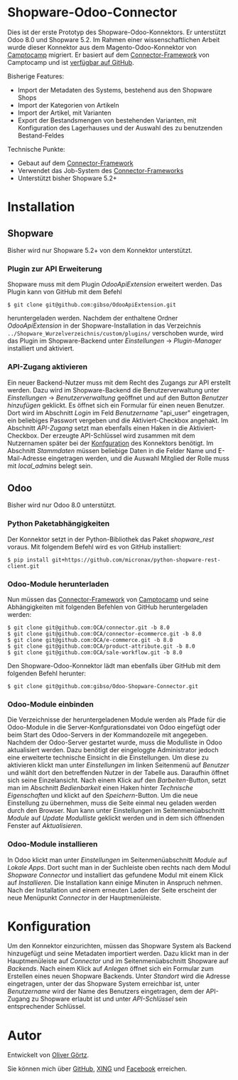 # Shopware-Odoo-Connector

Dies ist der erste Prototyp des Shopware-Odoo-Konnektors. Er unterstützt Odoo 8.0 und Shopware 5.2.
Im Rahmen einer wissenschaftlichen Arbeit wurde dieser Konnektor aus dem Magento-Odoo-Konnektor von [Camptocamp](http://www.camptocamp.com) migriert.
Er basiert auf dem [Connector-Framework](https://github.com/OCA/connector) von Camptocamp und ist [verfügbar auf GitHub](https://github.com/gibso/Shopware-Odoo-Connector).

Bisherige Features:

* Import der Metadaten des Systems, bestehend aus den Shopware Shops
* Import der Kategorien von Artikeln
* Import der Artikel, mit Varianten
* Export der Bestandsmengen von bestehenden Varianten, mit Konfiguration des Lagerhauses und der Auswahl des zu benutzenden Bestand-Feldes

Technische Punkte:

* Gebaut auf dem [Connector-Framework](https://github.com/OCA/connector)
* Verwendet das Job-System des [Connector-Frameworks](https://github.com/OCA/connector)
* Unterstützt bisher Shopware 5.2+

# Installation

## Shopware
Bisher wird nur Shopware 5.2+ von dem Konnektor unterstützt.

### Plugin zur API Erweiterung
 Shopware muss mit dem Plugin *OdooApiExtension* erweitert werden. Das Plugin kann von GitHub mit dem Befehl
```
$ git clone git@github.com:gibso/OdooApiExtension.git
```

heruntergeladen werden. Nachdem der enthaltene Ordner *OdooApiExtension* in der
Shopware-Installation in das Verzeichnis `../Shopware_Wurzelverzeichnis/custom/plugins/`
verschoben wurde, wird das Plugin im Shopware-Backend unter *Einstellungen* -> *Plugin-Manager* installiert und aktiviert.


### API-Zugang aktivieren
Ein neuer Backend-Nutzer muss mit dem Recht des Zugangs zur API erstellt werden. Dazu wird im Shopware-Backend
die Benutzerverwaltung unter *Einstellungen* -> *Benutzerverwaltung* geöffnet und auf den Button *Benutzer hinzufügen*
geklickt. Es öffnet sich ein Formular für einen neuen Benutzer. Dort wird im Abschnitt *Login* im Feld *Benutzername*
"api_user" eingetragen, ein beliebiges Passwort vergeben und die Aktiviert-Checkbox angehakt.
Im Abschnitt *API-Zugang* setzt man ebenfalls einen Haken in die Aktiviert-Checkbox. Der erzeugte API-Schlüssel
wird zusammen mit dem Nutzernamen später bei der [Konfguration](https://github.com/gibso/Shopware-Odoo-Connector/blob/master/shopwareerpconnect/doc/Konfiguration.md)
des Konnektors benötigt. Im Abschnitt *Stammdaten* müssen beliebige Daten in die Felder Name und E-Mail-Adresse
eingetragen werden, und die Auswahl Mitglied der Rolle muss mit *local_admins* belegt sein.

## Odoo
Bisher wird nur Odoo 8.0 unterstützt.

### Python Paketabhängigkeiten
Der Konnektor setzt in der Python-Bibliothek das Paket *shopware_rest* voraus. Mit folgendem Befehl wird es von
GitHub installiert:
```
$ pip install git+https://github.com/micronax/python-shopware-rest-client.git
```

### Odoo-Module herunterladen
Nun müssen das [Connector-Framework](https://github.com/OCA/connector) von [Camptocamp](http://www.camptocamp.com/) und seine Abhängigkeiten mit folgenden Befehlen von GitHub heruntergeladen werden:

```
$ git clone git@github.com:OCA/connector.git -b 8.0
$ git clone git@github.com:OCA/connector-ecommerce.git -b 8.0
$ git clone git@github.com:OCA/e-commerce.git -b 8.0
$ git clone git@github.com:OCA/product-attribute.git -b 8.0
$ git clone git@github.com:OCA/sale-workflow.git -b 8.0
```

Den Shopware-Odoo-Konnektor lädt man ebenfalls über GitHub mit dem folgenden Befehl herunter:
```
$ git clone git@github.com:gibso/Odoo-Shopware-Connector.git
```

### Odoo-Module einbinden
Die Verzeichnisse der heruntergeladenen Module werden als Pfade für die Odoo-Module in die Server-Konfgurationsdatei von
Odoo eingefügt oder beim Start des Odoo-Servers in der Kommandozeile mit angegeben.
Nachdem der Odoo-Server gestartet wurde, muss die Modulliste in Odoo aktualisiert werden.
Dazu benötigt der eingeloggte Administrator jedoch eine erweiterte technische Einsicht in die Einstellungen.
Um diese zu aktivieren klickt man unter *Einstellungen* im linken Seitenmenü auf *Benutzer* und wählt dort
den betreffenden Nutzer in der Tabelle aus. Daraufhin öffnet sich seine Einzelansicht.
Nach einem Klick auf den *Barbeiten*-Button, setzt man im Abschnitt *Bedienbarkeit* einen Haken hinter
*Technische Eigenschaften* und klickt auf den *Speichern*-Button. Um die neue Einstellung zu übernehmen,
muss die Seite einmal neu geladen werden durch den Browser. Nun kann unter Einstellungen im
Seitenmenüabschnitt *Module* auf *Update Modulliste* geklickt werden und in dem
sich öffnenden Fenster auf *Aktualisieren*.

### Odoo-Module installieren
In Odoo klickt man unter *Einstellungen* im Seitenmenüabschnitt *Module* auf *Lokale Apps*.
Dort sucht man in der Suchleiste oben rechts nach dem Modul *Shopware Connector* und installiert das gefundene
Modul mit einem Klick auf *Installieren*. Die Installation kann einige Minuten in
Anspruch nehmen. Nach der Installation und einem erneuten Laden der Seite
erscheint der neue Menüpunkt *Connector* in der Hauptmenüleiste.

# Konfiguration

Um den Konnektor einzurichten, müssen das Shopware System als Backend hinzugefügt und seine Metadaten importiert werden.
Dazu klickt man in der Hauptmenüleiste auf *Connector* und im Seitenmenüabschnitt Shopware auf
*Backends*. Nach einem Klick auf *Anlegen* öffnet sich ein Formular zum Erstellen
eines neuen Shopware Backends. Unter *Standort* wird die Adresse eingetragen,
unter der das Shopware System erreichbar ist, unter *Benutzername* wird der
Name des Benutzers eingetragen, dem der API-Zugang zu Shopware erlaubt ist und unter *API-Schlüssel* sein entsprechender Schlüssel.

# Autor

Entwickelt von [Oliver Görtz](https://www.xing.com/profile/Oliver_Goertz9).

Sie können mich über [GitHub](https://github.com/gibso), [XING](https://www.xing.com/profile/Oliver_Goertz9) und [Facebook](https://www.facebook.com/ogoertz) erreichen.




